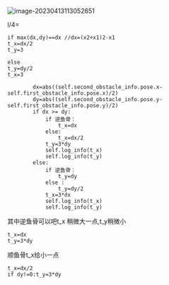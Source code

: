 ![image-20230413113052651](/home/user/.config/Typora/typora-user-images/image-20230413113052651.png)

l/4=

```
if max(dx,dy)==dx //dx=(x2+x1)2-x1
t_x=dx/2
t_y=3

else
t_y=dy/2
t_x=3
```

```
        dx=abs((self.second_obstacle_info.pose.x-self.first_obstacle_info.pose.x)/2)
        dy=abs((self.second_obstacle_info.pose.y-self.first_obstacle_info.pose.y)/2)
        if dx >= dy:
            if 逆鱼骨：
                t_x=dx
            else:
                t_x=dx/2
            t_y=3*dy
            self.log_info(t_x)
            self.log_info(t_y)
        else:
            if 逆鱼骨：
                t_y=dy
            else :
                t_y=dy/2
            t_x=3*dx
            self.log_info(t_x)
            self.log_info(t_y)
```

其中逆鱼骨可以吧t_x 稍微大一点,t_y稍微小

```
t_x=dx
t_y=3*dy
```

顺鱼骨t_x给小一点

```
t_x=dx/2
if dy!=0:t_y=3*dy
```

